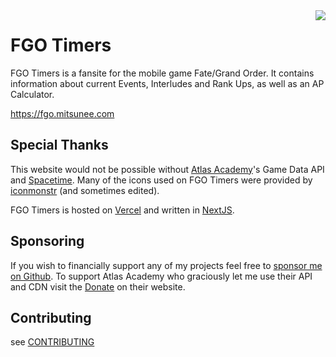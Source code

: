 <img src="https://fgo.mitsunee.com/assets/icon_64.png" align="right">

# FGO Timers

FGO Timers is a fansite for the mobile game Fate/Grand Order. It contains information about current Events, Interludes and Rank Ups, as well as an AP Calculator.

https://fgo.mitsunee.com

## Special Thanks

This website would not be possible without [Atlas Academy](https://atlasacademy.io)'s Game Data API and [Spacetime](https://github.com/spencermountain/spacetime). Many of the icons used on FGO Timers were provided by [iconmonstr](https://iconmonstr.com) (and sometimes edited).

FGO Timers is hosted on [Vercel](https://vercel.com) and written in [NextJS](https://nextjs.org/).

## Sponsoring

If you wish to financially support any of my projects feel free to [sponsor me on Github](https://github.com/sponsors/Mitsunee). To support Atlas Academy who graciously let me use their API and CDN visit the [Donate](https://atlasacademy.io/donate/) on their website.

## Contributing

see [CONTRIBUTING](docs/CONTRIBUTING.md)
